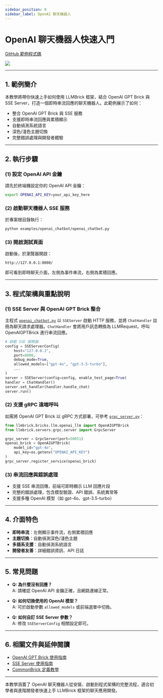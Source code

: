 ```yaml
---
sidebar_position: 9
sidebar_label: OpenAI 聊天機器人
---
```


# OpenAI 聊天機器人快速入門

[GitHub 範例程式碼](https://github.com/JiHungLin/llmbrick/tree/main/examples/openai_chatbot)

![](/img/openai_chatbot.gif)

---

## 1. 範例簡介

本教學將帶你快速上手如何使用 LLMBrick 框架，結合 OpenAI GPT Brick 與 SSE Server，打造一個即時串流回應的聊天機器人。此範例展示了如何：

- 整合 OpenAI GPT Brick 與 SSE 服務
- 支援即時串流回應與累積顯示
- 自動偵測系統語言
- 深色/淺色主題切換
- 完整錯誤處理與開發者體驗

---

## 2. 執行步驟

### (1) 設定 OpenAI API 金鑰

請先於終端機設定你的 OpenAI API 金鑰：

```bash
export OPENAI_API_KEY=your_api_key_here
```

### (2) 啟動聊天機器人 SSE 服務

於專案根目錄執行：

```bash
python examples/openai_chatbot/openai_chatbot.py
```

### (3) 開啟測試頁面

啟動後，於瀏覽器開啟：

```
http://127.0.0.1:8000/
```

即可看到即時聊天介面，左側為事件串流，右側為累積回應。

---

## 3. 程式架構與重點說明

### (1) SSE Server 與 OpenAI GPT Brick 整合

主程式 [`openai_chatbot.py`](../../../../examples/openai_chatbot/openai_chatbot.py) 以 `SSEServer` 啟動 HTTP 服務，並將 `ChatHandler` 註冊為聊天請求處理器。`ChatHandler` 會將用戶訊息轉換為 LLMRequest，呼叫 OpenAIGPTBrick 進行串流回應。

```python
# 啟動 SSE 服務器
config = SSEServerConfig(
    host="127.0.0.1",
    port=8000,
    debug_mode=True,
    allowed_models=["gpt-4o", "gpt-3.5-turbo"],
    ...
)
server = SSEServer(config=config, enable_test_page=True)
handler = ChatHandler()
server.set_handler(handler.handle_chat)
server.run()
```

### (2) 支援 gRPC 遠端呼叫

如需將 OpenAI GPT Brick 以 gRPC 方式部署，可參考 [`grpc_server.py`](../../../../examples/openai_chatbot/grpc_server.py)：

```python
from llmbrick.bricks.llm.openai_llm import OpenAIGPTBrick
from llmbrick.servers.grpc.server import GrpcServer

grpc_server = GrpcServer(port=50051)
openai_brick = OpenAIGPTBrick(
    model_id="gpt-4o",
    api_key=os.getenv("OPENAI_API_KEY")
)
grpc_server.register_service(openai_brick)
```

### (3) 串流回應與錯誤處理

- 支援 SSE 串流回傳，前端可即時顯示 LLM 回應片段
- 完整的錯誤處理，包含模型驗證、API 錯誤、系統異常等
- 支援多種 OpenAI 模型（如 gpt-4o、gpt-3.5-turbo）

---

## 4. 介面特色

- **即時串流**：左側顯示事件流，右側累積回應
- **主題切換**：自動偵測深色/淺色主題
- **多語系支援**：自動偵測系統語言
- **開發者友善**：詳細錯誤資訊、API 日誌

---

## 5. 常見問題

- **Q: 為什麼沒有回應？**  
  A: 請確認 OpenAI API 金鑰正確，且網路連線正常。

- **Q: 如何切換使用的 OpenAI 模型？**  
  A: 可於啟動參數 `allowed_models` 或前端選單中切換。

- **Q: 如何自訂 SSE Server 參數？**  
  A: 修改 `SSEServerConfig` 相關設定即可。

---

## 6. 相關文件與延伸閱讀

- [OpenAI GPT Brick 使用指南](../../docs/documents/bricks/llm_brick_guide/openai_llm_brick_guide.md)
- [SSE Server 使用指南](../../docs/documents/servers/sse_server_guide.md)
- [CommonBrick 定義教學](common_brick_define.md)

---

本教學涵蓋了 OpenAI 聊天機器人從安裝、啟動到程式架構的完整流程，適合初學者與進階開發者快速上手 LLMBrick 框架的聊天應用開發。